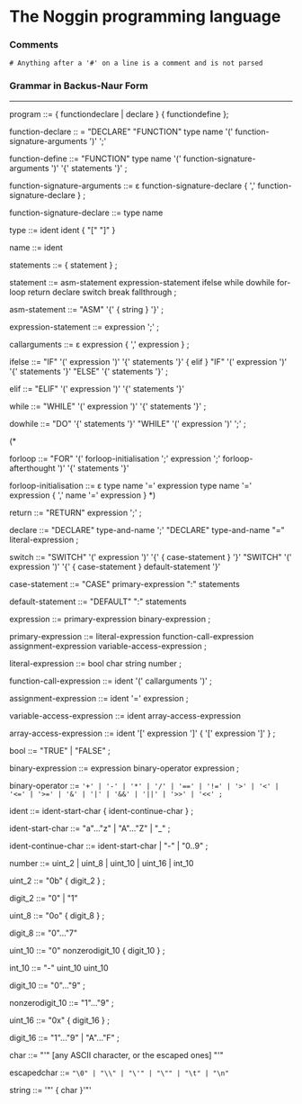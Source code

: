 The Noggin programming language
=====

### Comments

`# Anything after a '#' on a line is a comment and is not parsed`

### Grammar in Backus-Naur Form
-----

program ::=
	{ functiondeclare | declare } { functiondefine };

function-declare :: =
	"DECLARE" "FUNCTION" type name '(' function-signature-arguments ')' ';'

function-define ::=
	"FUNCTION" type name '(' function-signature-arguments ')' '{' statements '}' ;

function-signature-arguments ::=
	ε
	function-signature-declare { ',' function-signature-declare } ;

function-signature-declare ::=
	type name

type ::=
	ident
	ident { "[" "]" }

name ::=
	ident

statements ::=
	{ statement } ;

statement ::=
	asm-statement
	expression-statement
	ifelse
	while
	dowhile
	for-loop
	return
	declare
	switch
	break
	fallthrough ;

asm-statement ::=
	"ASM" '{' { string } '}' ;

expression-statement ::=
	expression ';' ;

callarguments ::=
	ε
	expression { ',' expression } ;

ifelse ::=
	"IF" '(' expression ')' '{' statements '}' { elif }
	"IF" '(' expression ')' '{' statements '}' "ELSE" '{' statements '}' ;

elif ::=
	"ELIF" '(' expression ')' '{' statements '}'

while ::=
	"WHILE" '(' expression ')' '{' statements '}' ;

dowhile ::=
	"DO" '{' statements '}' "WHILE" '(' expression ')' ';' ;

(*

forloop ::=
	"FOR" '(' forloop-initialisation ';' expression ';' forloop-afterthought ')' '{' statements '}'

forloop-initialisation ::=
	ε
	type name '=' expression
	type name '=' expression { ',' name '=' expression }
*)

return ::=
	"RETURN" expression ';' ;

declare ::=
	"DECLARE" type-and-name ';'
	"DECLARE" type-and-name "=" literal-expression ;

switch ::=
	"SWITCH" '(' expression ')' '{' { case-statement } '}'
	"SWITCH" '(' expression ')' '{' { case-statement } default-statement '}'

case-statement ::=
	"CASE" primary-expression ":" statements

default-statement ::=
	"DEFAULT" ":" statements

expression ::=
	primary-expression
	binary-expression ;

primary-expression ::=
	literal-expression
	function-call-expression
	assignment-expression
	variable-access-expression ;

literal-expression ::=
	bool
	char
	string
	number ;

function-call-expression ::=
	ident '(' callarguments ')' ;

assignment-expression ::=
	ident '=' expression ;

variable-access-expression ::=
	ident
	array-access-expression

array-access-expression ::=
	ident '[' expression ']' { '[' expression ']' } ;

bool ::=
	"TRUE" | "FALSE" ;

binary-expression ::=
	expression binary-operator expression ;

binary-operator ::=
	`'+' | '-' | '*' | '/' |
	'==' | '!=' | '>' | '<' | '<=' | '>=' |
	'&' | '|' | '&&' | '||' | '>>' | '<<' ;`

ident ::=
	ident-start-char { ident-continue-char } ;

ident-start-char ::=
	"a"..."z" | "A"..."Z" | "_" ;

ident-continue-char ::=
	ident-start-char | "-" | "0..9" ;

number ::=
	uint_2 | uint_8 | uint_10 | uint_16 | int_10

uint_2 ::=
	"0b" { digit_2 } ;

digit_2 ::=
	"0" | "1"

uint_8 ::=
	"0o" { digit_8 } ;

digit_8 ::=
	"0"..."7"

uint_10 ::=
	"0"
	nonzerodigit_10 { digit_10 } ;

int_10 ::=
	"-" uint_10
	uint_10

digit_10 ::=
	"0"..."9" ;

nonzerodigit_10 ::=
	"1"..."9" ;

uint_16 ::=
	"0x" { digit_16 } ;

digit_16 ::=
	"1"..."9" | "A"..."F" ;

char ::=
	"'" [any ASCII character, or the escaped ones] "'"

escapedchar ::=
	`"\0" | "\\" | "\'" | "\"" | "\t" | "\n"`

string ::=
	'"' { char }'"'
